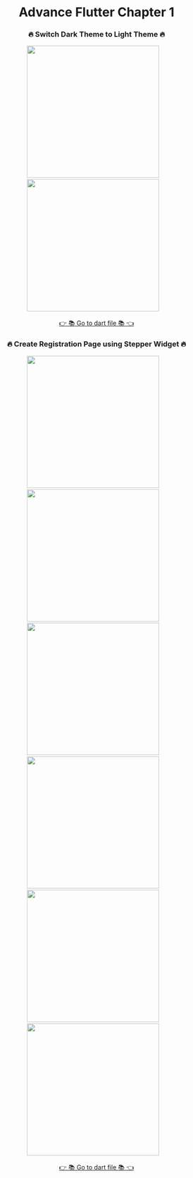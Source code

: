 <h1 align="center">Advance Flutter Chapter 1</h1>

<h3 align="center">🔥 Switch Dark Theme to Light Theme 🔥</h3>
<p align="center">
  <img src='https://github.com/Aksharpatel06/adv_flutter_ch1/assets/143181114/c07ebedd-371f-4b00-b013-6b5ae0f486ec' width = 300>&nbsp;&nbsp;&nbsp;&nbsp;
  <img src='https://github.com/Aksharpatel06/adv_flutter_ch1/assets/143181114/75759db2-172e-47dd-8abd-86b2231b9fed' width = 300>&nbsp;&nbsp;&nbsp;&nbsp;

  <div align="center">
    <a href="https://github.com/Aksharpatel06/adv_flutter_ch1/tree/master/lib/ch_1/task_1/view">👉 📚 Go to dart file 📚 👈</a>
  </div>
</p>

<!--### Video Preview Task 1.1
#
https://github.com/Aksharpatel06/adv_flutter_ch1/assets/143181114/9c51c637-7714-4160-9a36-018ad1d8cb29-->

<h3 align="center">🔥 Create Registration Page using Stepper Widget 🔥</h3>
<p align="center">
  <img src='https://github.com/Aksharpatel06/adv_flutter_ch1/assets/143181114/c2dad91f-bc2d-408e-bb21-57cd099a7da3' width = 300>&nbsp;&nbsp;&nbsp;&nbsp;
  <img src='https://github.com/Aksharpatel06/adv_flutter_ch1/assets/143181114/022aadfb-4bde-4014-b0fe-573139b8f4a2' width = 300>&nbsp;&nbsp;&nbsp;&nbsp;
  <img src='https://github.com/Aksharpatel06/adv_flutter_ch1/assets/143181114/2bea904f-4529-4a37-80b7-a6ceea62d47c' width = 300>&nbsp;&nbsp;&nbsp;&nbsp;
  <img src='https://github.com/Aksharpatel06/adv_flutter_ch1/assets/143181114/0a5d5314-d6bb-41a9-9d19-492455a9a41e' width = 300>&nbsp;&nbsp;&nbsp;&nbsp;
  <img src='https://github.com/Aksharpatel06/adv_flutter_ch1/assets/143181114/8303c426-7f5e-4e88-a56e-a39db3fe9c2e' width = 300>&nbsp;&nbsp;&nbsp;&nbsp;
  <img src='https://github.com/Aksharpatel06/adv_flutter_ch1/assets/143181114/4847c815-e5b7-4308-8182-896ba7227f43' width = 300>&nbsp;&nbsp;&nbsp;&nbsp;
  <div align="center">
    <a href="https://github.com/Aksharpatel06/adv_flutter_ch1/tree/master/lib/ch_1/task_2/view">👉 📚 Go to dart file 📚 👈</a>
  </div>
</p>


<!--### Video Preview Task 1.1

#


https://github.com/Aksharpatel06/adv_flutter_ch1/assets/143181114/556ea841-396a-44ce-8a92-4956243bfc0a


https://github.com/Aksharpatel06/adv_flutter_ch1/assets/143181114/0671f610-33f3-48e8-a3d6-701a5cbc5caf-->

